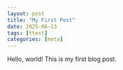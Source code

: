 ```yaml
---
layout: post
title: "My First Post"
date: 2025-06-13
tags: [ttest]
categories: [meta]
---
```


Hello, world! This is my first blog post.
